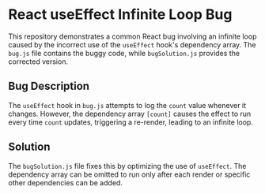 # React useEffect Infinite Loop Bug

This repository demonstrates a common React bug involving an infinite loop caused by the incorrect use of the `useEffect` hook's dependency array. The `bug.js` file contains the buggy code, while `bugSolution.js` provides the corrected version.

## Bug Description

The `useEffect` hook in `bug.js` attempts to log the `count` value whenever it changes.  However, the dependency array `[count]` causes the effect to run every time `count` updates, triggering a re-render, leading to an infinite loop.

## Solution

The `bugSolution.js` file fixes this by optimizing the use of `useEffect`.  The dependency array can be omitted to run only after each render or specific other dependencies can be added.
